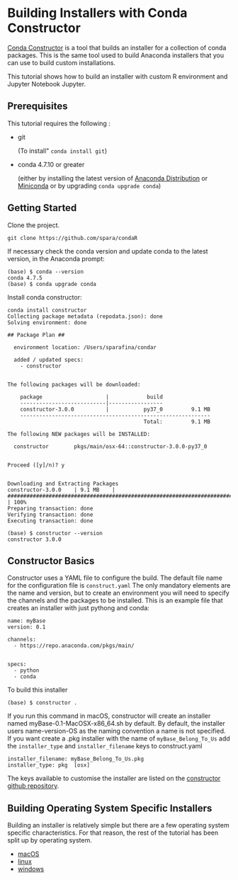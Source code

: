 # Building Installers with Conda Constructor

[Conda Constructor](https://github.com/conda/constructor) is a tool that builds an installer for a collection of conda packages. This is the same tool used to build Anaconda installers that you can use to build custom installations.

This tutorial shows how to build an installer with custom R environment and Jupyter Notebook Jupyter.

## Prerequisites

This tutorial requires the following :
* git

  (To install" `conda install git`)

* conda 4.7.10 or greater 

  (either by installing the latest version of [Anaconda Distribution](https://www.anaconda.com/distribution/) or [Miniconda](https://docs.conda.io/en/latest/miniconda.html) or by upgrading `conda upgrade conda`)

## Getting Started

Clone the project.
```
git clone https://github.com/spara/condaR
```

If necessary check the conda version and update conda to the latest version, in the Anaconda prompt:
```
(base) $ conda --version
conda 4.7.5
(base) $ conda upgrade conda
```

Install conda constructor:
```
conda install constructor
Collecting package metadata (repodata.json): done
Solving environment: done

## Package Plan ##

  environment location: /Users/sparafina/condar

  added / updated specs:
    - constructor


The following packages will be downloaded:

    package                    |            build
    ---------------------------|-----------------
    constructor-3.0.0          |           py37_0         9.1 MB
    ------------------------------------------------------------
                                           Total:         9.1 MB

The following NEW packages will be INSTALLED:

  constructor        pkgs/main/osx-64::constructor-3.0.0-py37_0


Proceed ([y]/n)? y


Downloading and Extracting Packages
constructor-3.0.0    | 9.1 MB    | ################################################################################ | 100%
Preparing transaction: done
Verifying transaction: done
Executing transaction: done

(base) $ constructor --version
constructor 3.0.0
```

## Constructor Basics

Constructor uses a YAML file to configure the build. The default file name for the configuration file is `construct.yaml` The only mandatory elements are the name and version, but to create an environment you will need to specify the channels and the packages to be installed. This is an example file that creates an installer with just pythong and conda:
```
name: myBase
version: 0.1

channels:
  - https://repo.anaconda.com/pkgs/main/
 

specs:
  - python
  - conda
```
To build this installer
```
(base) $ constructor .
```

If you run this command in macOS, constructor will create an installer named myBase-0.1-MacOSX-x86_64.sh by default. By default, the installer users name-version-OS as the naming convention a name is not specified. If you want create a .pkg installer with the name of `myBase_Belong_To_Us` add the `installer_type` and `installer_filename` keys to construct.yaml

```
installer_filename: myBase_Belong_To_Us.pkg
installer_type: pkg  [osx]
```

The keys available to customise the installer are listed on the [constructor github repository](https://github.com/conda/constructor/blob/master/CONSTRUCT.md).

## Building Operating System Specific Installers

Building an installer is relatively simple but there are a few operating system specific characteristics. For that reason, the rest of the tutorial has been split up by operating system.

* [macOS](./macOS/build.md)
* [linux](./linux/build.md)
* [windows](./windows/build.md)




